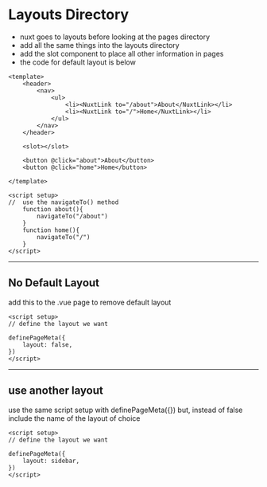 # Layouts Directory

- nuxt goes to layouts before looking at the pages directory
- add all the same things into the layouts directory
- add the slot component to place all other information in pages 
- the code for default layout is below

```vue
<template>
    <header>
        <nav>
            <ul>
                <li><NuxtLink to="/about">About</NuxtLink></li>
                <li><NuxtLink to="/">Home</NuxtLink></li>
            </ul>
        </nav>
    </header> 

    <slot></slot>

    <button @click="about">About</button>
    <button @click="home">Home</button>

</template>

<script setup>
//  use the navigateTo() method 
    function about(){
        navigateTo("/about")
    }
    function home(){
        navigateTo("/")
    }
</script>

```

<hr />

## No Default Layout

add this to the .vue page to remove default layout 

```vue
<script setup>
// define the layout we want 

definePageMeta({
    layout: false,
})
</script>
```

<hr />

## use another layout 

use the same script setup with definePageMeta({}) but, instead of false include the name of the layout of choice 

```vue
<script setup>
// define the layout we want 

definePageMeta({
    layout: sidebar,
})
</script>
```
